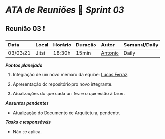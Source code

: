 # *ATA de Reuniões* 📝 *Sprint 03* 

## Reunião 03 ❗

| Data  | Local | Horário | Duração  | Autor | Semanal/Daily | Participantes |
| :- | :- | :- | :- | :- | :- | :- |
| 03/03/21 | Jitsi | 18:30h | 15min | [Antonio](https://github.com/antoniotoineto) | Daily | Todos  |


***Pontos planejado***  

1. Integração de um novo membro da equipe: [Lucas Ferraz](https://github.com/mibasFerraz).

2. Apresentação do repositório pro novo integrante.

3. Atualizações do que cada um fez e o que estão à fazer.


***Assuntos pendentes***
* Atualização do Documento de Arquitetura, pendente.

***Tasks e responsáveis***
* Não se aplica.